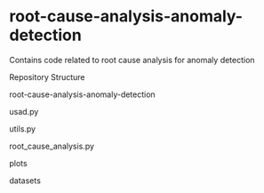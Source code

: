 # root-cause-analysis-anomaly-detection
Contains code related to root cause analysis for anomaly detection

Repository Structure

root-cause-analysis-anomaly-detection

  usad.py

  utils.py

  root_cause_analysis.py

  plots

  datasets

